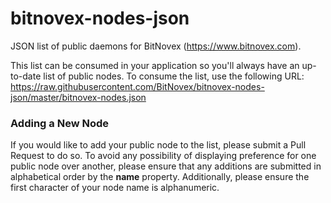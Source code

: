 # bitnovex-nodes-json

JSON list of public daemons for BitNovex (https://www.bitnovex.com).

This list can be consumed in your application so you'll always have an up-to-date list of public nodes. To consume the list, use the following URL: https://raw.githubusercontent.com/BitNovex/bitnovex-nodes-json/master/bitnovex-nodes.json

### Adding a New Node

If you would like to add your public node to the list, please submit a Pull Request to do so. To avoid any possibility of displaying preference for one public node over another, please ensure that any additions are submitted in alphabetical order by the **name** property. Additionally, please ensure the first character of your node name is alphanumeric.
